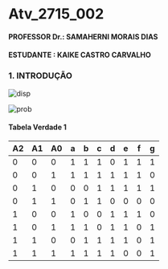 # Atv_2715_002
#### PROFESSOR Dr.: SAMAHERNI MORAIS DIAS 
#### ESTUDANTE    : KAIKE CASTRO CARVALHO



### 1. INTRODUÇÃO

![disp](https://user-images.githubusercontent.com/42541528/62086978-7dcbd800-b236-11e9-932a-6ee290b8c627.png)

![prob](https://user-images.githubusercontent.com/42541528/62086997-88866d00-b236-11e9-9756-0626e24ee752.png)

#### Tabela Verdade 1

A2| A1| A0| a | b | c | d | e | f | g
--|---|---|---|---|---|---|---|---|---
0 | 0 | 0 | 1 | 1 | 1 | 0 | 1 | 1 | 1
0 | 0 | 1 | 1 | 1 | 1 | 1 | 1 | 1 | 0
0 | 1 | 0 | 0 | 0 | 1 | 1 | 1 | 1 | 1
0 | 1 | 1 | 0 | 1 | 1 | 0 | 0 | 0 | 0
1 | 0 | 0 | 1 | 0 | 0 | 1 | 1 | 1 | 0
1 | 0 | 1 | 1 | 1 | 0 | 1 | 1 | 0 | 1
1 | 1 | 0 | 0 | 1 | 1 | 1 | 1 | 0 | 1
1 | 1 | 1 | 1 | 1 | 1 | 1 | 0 | 0 | 1


